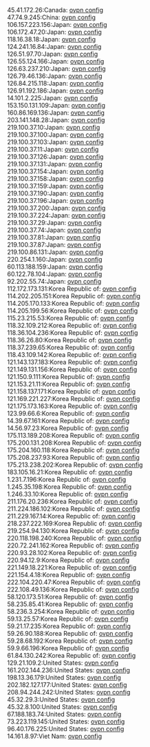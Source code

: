 45.41.172.26:Canada: [ovpn config](vpn/45_41_172_26.ovpn)  
47.74.9.245:China: [ovpn config](vpn/47_74_9_245.ovpn)  
106.157.223.156:Japan: [ovpn config](vpn/106_157_223_156.ovpn)  
106.172.47.20:Japan: [ovpn config](vpn/106_172_47_20.ovpn)  
118.16.38.18:Japan: [ovpn config](vpn/118_16_38_18.ovpn)  
124.241.16.84:Japan: [ovpn config](vpn/124_241_16_84.ovpn)  
126.51.97.70:Japan: [ovpn config](vpn/126_51_97_70.ovpn)  
126.55.124.166:Japan: [ovpn config](vpn/126_55_124_166.ovpn)  
126.63.237.210:Japan: [ovpn config](vpn/126_63_237_210.ovpn)  
126.79.46.136:Japan: [ovpn config](vpn/126_79_46_136.ovpn)  
126.84.215.118:Japan: [ovpn config](vpn/126_84_215_118.ovpn)  
126.91.192.186:Japan: [ovpn config](vpn/126_91_192_186.ovpn)  
14.101.2.225:Japan: [ovpn config](vpn/14_101_2_225.ovpn)  
153.150.131.109:Japan: [ovpn config](vpn/153_150_131_109.ovpn)  
160.86.169.136:Japan: [ovpn config](vpn/160_86_169_136.ovpn)  
203.141.148.28:Japan: [ovpn config](vpn/203_141_148_28.ovpn)  
219.100.37.10:Japan: [ovpn config](vpn/219_100_37_10.ovpn)  
219.100.37.100:Japan: [ovpn config](vpn/219_100_37_100.ovpn)  
219.100.37.103:Japan: [ovpn config](vpn/219_100_37_103.ovpn)  
219.100.37.11:Japan: [ovpn config](vpn/219_100_37_11.ovpn)  
219.100.37.126:Japan: [ovpn config](vpn/219_100_37_126.ovpn)  
219.100.37.131:Japan: [ovpn config](vpn/219_100_37_131.ovpn)  
219.100.37.154:Japan: [ovpn config](vpn/219_100_37_154.ovpn)  
219.100.37.158:Japan: [ovpn config](vpn/219_100_37_158.ovpn)  
219.100.37.159:Japan: [ovpn config](vpn/219_100_37_159.ovpn)  
219.100.37.190:Japan: [ovpn config](vpn/219_100_37_190.ovpn)  
219.100.37.196:Japan: [ovpn config](vpn/219_100_37_196.ovpn)  
219.100.37.200:Japan: [ovpn config](vpn/219_100_37_200.ovpn)  
219.100.37.224:Japan: [ovpn config](vpn/219_100_37_224.ovpn)  
219.100.37.29:Japan: [ovpn config](vpn/219_100_37_29.ovpn)  
219.100.37.74:Japan: [ovpn config](vpn/219_100_37_74.ovpn)  
219.100.37.81:Japan: [ovpn config](vpn/219_100_37_81.ovpn)  
219.100.37.87:Japan: [ovpn config](vpn/219_100_37_87.ovpn)  
219.100.86.131:Japan: [ovpn config](vpn/219_100_86_131.ovpn)  
220.254.1.160:Japan: [ovpn config](vpn/220_254_1_160.ovpn)  
60.113.188.159:Japan: [ovpn config](vpn/60_113_188_159.ovpn)  
60.122.78.104:Japan: [ovpn config](vpn/60_122_78_104.ovpn)  
92.202.55.74:Japan: [ovpn config](vpn/92_202_55_74.ovpn)  
112.172.173.131:Korea Republic of: [ovpn config](vpn/112_172_173_131.ovpn)  
114.202.205.151:Korea Republic of: [ovpn config](vpn/114_202_205_151.ovpn)  
114.205.170.133:Korea Republic of: [ovpn config](vpn/114_205_170_133.ovpn)  
114.205.199.56:Korea Republic of: [ovpn config](vpn/114_205_199_56.ovpn)  
115.23.215.53:Korea Republic of: [ovpn config](vpn/115_23_215_53.ovpn)  
118.32.109.212:Korea Republic of: [ovpn config](vpn/118_32_109_212.ovpn)  
118.36.104.236:Korea Republic of: [ovpn config](vpn/118_36_104_236.ovpn)  
118.36.26.80:Korea Republic of: [ovpn config](vpn/118_36_26_80.ovpn)  
118.37.239.65:Korea Republic of: [ovpn config](vpn/118_37_239_65.ovpn)  
118.43.109.142:Korea Republic of: [ovpn config](vpn/118_43_109_142.ovpn)  
121.143.137.183:Korea Republic of: [ovpn config](vpn/121_143_137_183.ovpn)  
121.149.131.156:Korea Republic of: [ovpn config](vpn/121_149_131_156.ovpn)  
121.150.9.111:Korea Republic of: [ovpn config](vpn/121_150_9_111.ovpn)  
121.153.21.11:Korea Republic of: [ovpn config](vpn/121_153_21_11.ovpn)  
121.158.137.171:Korea Republic of: [ovpn config](vpn/121_158_137_171.ovpn)  
121.169.221.227:Korea Republic of: [ovpn config](vpn/121_169_221_227.ovpn)  
121.175.173.163:Korea Republic of: [ovpn config](vpn/121_175_173_163.ovpn)  
123.99.66.6:Korea Republic of: [ovpn config](vpn/123_99_66_6.ovpn)  
14.39.67.161:Korea Republic of: [ovpn config](vpn/14_39_67_161.ovpn)  
14.56.97.23:Korea Republic of: [ovpn config](vpn/14_56_97_23.ovpn)  
175.113.189.208:Korea Republic of: [ovpn config](vpn/175_113_189_208.ovpn)  
175.200.131.208:Korea Republic of: [ovpn config](vpn/175_200_131_208.ovpn)  
175.204.160.118:Korea Republic of: [ovpn config](vpn/175_204_160_118.ovpn)  
175.208.237.93:Korea Republic of: [ovpn config](vpn/175_208_237_93.ovpn)  
175.213.238.202:Korea Republic of: [ovpn config](vpn/175_213_238_202.ovpn)  
183.105.16.21:Korea Republic of: [ovpn config](vpn/183_105_16_21.ovpn)  
1.231.7.196:Korea Republic of: [ovpn config](vpn/1_231_7_196.ovpn)  
1.245.35.198:Korea Republic of: [ovpn config](vpn/1_245_35_198.ovpn)  
1.246.33.10:Korea Republic of: [ovpn config](vpn/1_246_33_10.ovpn)  
211.176.20.236:Korea Republic of: [ovpn config](vpn/211_176_20_236.ovpn)  
211.224.186.102:Korea Republic of: [ovpn config](vpn/211_224_186_102.ovpn)  
211.229.167.14:Korea Republic of: [ovpn config](vpn/211_229_167_14.ovpn)  
218.237.222.169:Korea Republic of: [ovpn config](vpn/218_237_222_169.ovpn)  
219.254.94.130:Korea Republic of: [ovpn config](vpn/219_254_94_130.ovpn)  
220.118.198.240:Korea Republic of: [ovpn config](vpn/220_118_198_240.ovpn)  
220.72.241.162:Korea Republic of: [ovpn config](vpn/220_72_241_162.ovpn)  
220.93.28.102:Korea Republic of: [ovpn config](vpn/220_93_28_102.ovpn)  
220.94.12.9:Korea Republic of: [ovpn config](vpn/220_94_12_9.ovpn)  
221.149.18.221:Korea Republic of: [ovpn config](vpn/221_149_18_221.ovpn)  
221.154.4.18:Korea Republic of: [ovpn config](vpn/221_154_4_18.ovpn)  
222.104.220.47:Korea Republic of: [ovpn config](vpn/222_104_220_47.ovpn)  
222.108.49.136:Korea Republic of: [ovpn config](vpn/222_108_49_136.ovpn)  
58.120.173.51:Korea Republic of: [ovpn config](vpn/58_120_173_51.ovpn)  
58.235.85.41:Korea Republic of: [ovpn config](vpn/58_235_85_41.ovpn)  
58.236.3.254:Korea Republic of: [ovpn config](vpn/58_236_3_254.ovpn)  
59.13.25.57:Korea Republic of: [ovpn config](vpn/59_13_25_57.ovpn)  
59.21.17.235:Korea Republic of: [ovpn config](vpn/59_21_17_235.ovpn)  
59.26.90.188:Korea Republic of: [ovpn config](vpn/59_26_90_188.ovpn)  
59.28.68.192:Korea Republic of: [ovpn config](vpn/59_28_68_192.ovpn)  
59.9.66.196:Korea Republic of: [ovpn config](vpn/59_9_66_196.ovpn)  
61.84.130.242:Korea Republic of: [ovpn config](vpn/61_84_130_242.ovpn)  
129.21.109.2:United States: [ovpn config](vpn/129_21_109_2.ovpn)  
161.202.144.236:United States: [ovpn config](vpn/161_202_144_236.ovpn)  
198.13.36.179:United States: [ovpn config](vpn/198_13_36_179.ovpn)  
202.182.127.177:United States: [ovpn config](vpn/202_182_127_177.ovpn)  
208.94.244.242:United States: [ovpn config](vpn/208_94_244_242.ovpn)  
45.32.29.3:United States: [ovpn config](vpn/45_32_29_3.ovpn)  
45.32.8.100:United States: [ovpn config](vpn/45_32_8_100.ovpn)  
67.188.183.74:United States: [ovpn config](vpn/67_188_183_74.ovpn)  
73.223.119.145:United States: [ovpn config](vpn/73_223_119_145.ovpn)  
96.40.176.225:United States: [ovpn config](vpn/96_40_176_225.ovpn)  
14.161.8.97:Viet Nam: [ovpn config](vpn/14_161_8_97.ovpn)  
